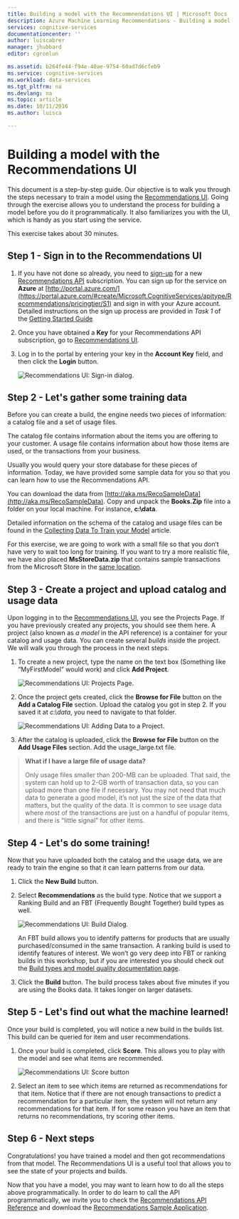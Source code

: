 ```yaml
---
title: Building a model with the Recommnendations UI | Microsoft Docs
description: Azure Machine Learning Recommendations - Building a model with the Recommendations UI
services: cognitive-services
documentationcenter: ''
author: luiscabrer
manager: jhubbard
editor: cgronlun

ms.assetid: b264fe44-f94e-40ae-9754-60ad7d6cfeb9
ms.service: cognitive-services
ms.workload: data-services
ms.tgt_pltfrm: na
ms.devlang: na
ms.topic: article
ms.date: 10/11/2016
ms.author: luisca

---
```

# Building a model with the Recommendations UI
This document is a step-by-step guide. Our objective is to walk you through the steps necessary to 
train a model using the [Recommendations UI](https://recommendations-portal.azurewebsites.net/).
Going through the exercise allows you to understand the process for building a model before you do it programmatically. 
It also familiarizes you with the UI, which is handy as you start using the service.

This exercise takes about 30 minutes.

<a name="Step1"></a>

## Step 1 - Sign in to the Recommendations UI
1. If you have not done so already, you need to [sign-up](https://portal.azure.com/#create/Microsoft.CognitiveServices/apitype/Recommendations/pricingtier/S1) for a 
   new [Recommendations API](https://www.microsoft.com/cognitive-services/en-us/recommendations-api) subscription. You can sign up for the service on **Azure** at
   [http://portal.azure.com/](https://portal.azure.com/#create/Microsoft.CognitiveServices/apitype/Recommendations/pricingtier/S1) and sign in with your Azure account. Detailed instructions on the 
   sign up process are provided in *Task 1* of the [Getting Started Guide](cognitive-services-recommendations-quick-start.md) 
2. Once you have obtained a **Key** for your Recommendations API subscription, go to [Recommendations UI](https://recommendations-portal.azurewebsites.net/). 
3. Log in to the portal by entering your key in the **Account Key** field, and then click the **Login** button.
   
    ![Recommendations UI: Sign-in dialog.][reco_signin]

<a name="Step2"></a>

## Step 2 - Let's gather some training data
Before you can create a build, the engine needs two pieces of information: a catalog file and a set of usage files. 

The catalog file contains information about the items you are offering to your customer. A usage file contains information about how those items are used, or the transactions from your business.

Usually you would query your store database for these pieces of information. Today, we have provided some sample data for you so that you can learn how to use the Recommendations API.

You can download the data from [http://aka.ms/RecoSampleData](http://aka.ms/RecoSampleData). Copy and unpack the **Books.Zip** file into a folder on your local machine. 
For instance, **c:\data**.

Detailed information on the schema of the catalog and usage files can be found in the [Collecting Data To Train your Model](cognitive-services-recommendations-collecting-data.md) article.

For this exercise, we are going to work with a small file so that you don’t have very to wait too long for training. If you want to try a more realistic file, 
we have also placed **MsStoreData.zip** that contains sample transactions from the Microsoft Store in the [same location](http://aka.ms/RecoSampleData).

<a name="Step3"></a>

## Step 3 - Create a project and upload catalog and usage data
Upon logging in to the [Recommendations UI](https://recommendations-portal.azurewebsites.net/), you see the Projects Page. 
If you have previously created any projects, you should see them here.
A project (also known as *a model* in the API reference) is a container for your catalog and usage data. 
You can create several *builds* inside the project. We will walk you through the process in the next steps.

1. To create a new project, type the name on the text box (Something like “MyFirstModel” would work) and click **Add Project**.
   
    ![Recommendations UI: Projects Page.][reco_projects]
2. Once the project gets created, click the **Browse for File** button on the **Add a Catalog File** section. 
   Upload the catalog you got in step 2. If you saved it at *c:\data*, you need to navigate to that folder.
   
     ![Recommendations UI: Adding Data to a Project.][reco_firstmodel]
3. After the catalog is uploaded, click the **Browse for File** button on the **Add Usage Files** section. Add the usage_large.txt file.

> **What if I have a large file of usage data?**
> 
> Only usage files smaller than 200-MB  can be uploaded. That said, the system can hold up to 2-GB worth of transaction data, so you can upload more than one file if necessary.
> You may not need that much data to generate a good model, it’s not just the size of the data that matters, but the quality of 
> the data. It is common to see usage data where most of the transactions are just on a handful of popular items, 
> and there is “little signal” for other items.
> 
> 

<a name="Step4"></a>

## Step 4 - Let's do some training!
Now that you have uploaded both the catalog and the usage data, we are ready to train the engine so that it can learn patterns from our data.

1. Click the **New Build** button.
2. Select **Recommendations** as the build type. Notice that we support a Ranking Build and an FBT
     (Frequently Bought Together) build types as well.
   
   ![Recommendations UI: Build Dialog.][reco_build_dialog.png]

    An FBT build allows you to identify patterns for products that are usually purchased/consumed in the same transaction.
    A ranking build is used to identify features of interest. 
    We won’t go very deep into FBT or ranking builds in this workshop, but if you are interested you should check out 
    the [Build types and model quality documentation page](cognitive-services-recommendations-buildtypes.md).

1. Click the **Build** button. The build process takes about five minutes if you are using the Books data. It takes longer on larger datasets.

<a name="Step5"></a>

## Step 5 - Let's find out what the machine learned!
Once your build is completed, you will notice a new build in the builds list. This build can be queried for item and user recommendations.

1. Once your build is completed, click **Score**. This allows you to play with the model and see what items are recommended.
   
    ![Recommendations UI: Score button][reco_score_button]
2. Select an item to see which items are returned as recommendations for that item. Notice that if there are not enough transactions to predict a recommendation for a particular item, the system 
   will not return any recommendations for that item.  If for some reason you have an item that returns no recommendations, try scoring other items.

<a name="Step6"></a>

## Step 6 - Next steps
Congratulations! you have trained a model and then got recommendations from that model.  The Recommendations UI is a useful tool 
that allows you to see the state of your projects and builds. 

Now that you have a model, you may want to learn how to do all the steps above programmatically. In order to do learn to call the API programmatically,
we invite you to check the [Recommendations API Reference](http://go.microsoft.com/fwlink/?LinkId=759348) and 
download the [Recommendations Sample Application](http://go.microsoft.com/fwlink/?LinkID=759344).

[reco_signin]:../media/cognitive-services/reco_signin.PNG
[reco_projects]:../media/cognitive-services/reco_projects.PNG
[reco_firstmodel]:../media/cognitive-services/reco_firstmodel.png
[reco_build_dialog.png]:../media/cognitive-services/reco_build_dialog.png
[reco_score_button]:../media/cognitive-services/reco_score_button.png
